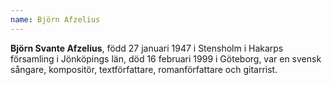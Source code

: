 ```yaml
---
name: Björn Afzelius
---
```


**Björn Svante Afzelius**, född 27 januari 1947 i Stensholm i Hakarps församling i Jönköpings län, död 16 februari 1999 i Göteborg, var en svensk sångare, kompositör, textförfattare, romanförfattare och gitarrist.
